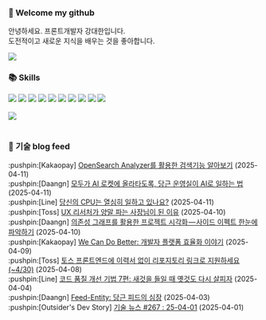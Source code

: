 ### 👋 Welcome my github

안녕하세요. 프론트개발자 강대한입니다.
<br>
도전적이고 새로운 지식을 배우는 것을 좋아합니다.

<!--
![header](https://capsule-render.vercel.app/api?type=Waving&color=auto&height=300&section=header&text=Welcome&fontAlignY=40&desc=KangDaeHan%20github%20&descSize=20&descAlignY=55&animation=fadeIn&fontSize=90)

**KangDaeHan/KangDaeHan** is a ✨ _special_ ✨ repository because its `README.md` (this file) appears on your GitHub profile.

Here are some ideas to get you started:

- 🔭 I’m currently working on ...
- 🌱 I’m currently learning ...
- 👯 I’m looking to collaborate on ...
- 🤔 I’m looking for help with ...
- 💬 Ask me about ...
- 📫 How to reach me: ...
- 😄 Pronouns: ...
- ⚡ Fun fact: ...
-->

<a href="https://twinfamily.github.io" target="_blank"><img src="https://img.shields.io/badge/Blog-121D33?style=flat-square&logo=blogger&logoColor=ffffff"/></a>

### :books: Skills
<a href="#" target="_blank"><img src="https://img.shields.io/badge/React-61DAFB?style=flat-square&logo=react&logoColor=ffffff"/></a>
<a href="#" target="_blank"><img src="https://img.shields.io/badge/Html5-E34F26?style=flat-square&logo=html5&logoColor=ffffff"/></a>
<a href="#" target="_blank"><img src="https://img.shields.io/badge/Javascript-F7DF1E?style=flat-square&logo=javascript&logoColor=ffffff"/></a>
<a href="#" target="_blank"><img src="https://img.shields.io/badge/Cssmodules-000000?style=flat-square&logo=cssmodules&logoColor=ffffff"/></a>
<a href="#" target="_blank"><img src="https://img.shields.io/badge/Node.js-339933?style=flat-square&logo=nodedotjs&logoColor=ffffff"/></a>
<a href="#" target="_blank"><img src="https://img.shields.io/badge/Typescript-3178C6?style=flat-square&logo=typescript&logoColor=ffffff"/></a>
<a href="#" target="_blank"><img src="https://img.shields.io/badge/Git-F05032?style=flat-square&logo=git&logoColor=ffffff"/></a>
<a href="#" target="_blank"><img src="https://img.shields.io/badge/Gitlab-FC6D26?style=flat-square&logo=gitlab&logoColor=ffffff"/></a>
<a href="#" target="_blank"><img src="https://img.shields.io/badge/Webpack-8DD6F9?style=flat-square&logo=webpack&logoColor=ffffff"/></a>
<a href="#" target="_blank"><img src="https://img.shields.io/badge/Vite-646CFF?style=flat-square&logo=vite&logoColor=ffffff"/></a>
<br><br>
<img src="https://github-readme-stats.vercel.app/api/top-langs/?username=KangDaeHan&layout=compact">
<br><br>
### :round_pushpin: 기술 blog feed
<!-- BLOG-POST-LIST:START --><div>:pushpin:[Kakaopay] <a target="_blank" href="https://tech.kakaopay.com/post/kakaopayins-opensearch-analyzer/">OpenSearch Analyzer를 활용한 검색기능 알아보기</a> (2025-04-11)</div><div>:pushpin:[Daangn] <a target="_blank" href="https://medium.com/daangn/%EB%AA%A8%EB%91%90%EA%B0%80-ai-%EB%A1%9C%EC%BC%93%EC%97%90-%EC%98%AC%EB%9D%BC%ED%83%80%EB%8F%84%EB%A1%9D-%EB%8B%B9%EA%B7%BC-%EC%9A%B4%EC%98%81%EC%8B%A4%EC%9D%B4-ai%EB%A1%9C-%EC%9D%BC%ED%95%98%EB%8A%94-%EB%B2%95-b8aaa6713cea?source=rss----4505f82a2dbd---4">모두가 AI 로켓에 올라타도록, 당근 운영실이 AI로 일하는 법</a> (2025-04-11)</div><div>:pushpin:[Line] <a target="_blank" href="https://techblog.lycorp.co.jp/ko/efficiently-using-cpu-in-kubernetes">당신의 CPU는 열심히 일하고 있나요?</a> (2025-04-11)</div><div>:pushpin:[Toss] <a target="_blank" href="https://toss.tech/article/34899">UX 리서처가 양말 파는 사장님이 된 이유</a> (2025-04-10)</div><div>:pushpin:[Daangn] <a target="_blank" href="https://medium.com/daangn/%EC%9D%98%EC%A1%B4%EC%84%B1-%EA%B7%B8%EB%9E%98%ED%94%84%EB%A5%BC-%ED%99%9C%EC%9A%A9%ED%95%9C-%ED%94%84%EB%A1%9C%EC%A0%9D%ED%8A%B8-%EC%8B%9C%EA%B0%81%ED%99%94-%EC%82%AC%EC%9D%B4%EB%93%9C-%EC%9D%B4%ED%8E%99%ED%8A%B8-%ED%95%9C%EB%88%88%EC%97%90-%ED%8C%8C%EC%95%85%ED%95%98%EA%B8%B0-eec17d5aabb2?source=rss----4505f82a2dbd---4">의존성 그래프를 활용한 프로젝트 시각화 — 사이드 이펙트 한눈에 파악하기</a> (2025-04-10)</div><div>:pushpin:[Kakaopay] <a target="_blank" href="https://tech.kakaopay.com/post/kakaopaysec-wecan/">We Can Do Better: 개발자 플랫폼 효율화 이야기</a> (2025-04-09)</div><div>:pushpin:[Toss] <a target="_blank" href="https://toss.tech/article/frontend-apply-without-resume">토스 프론트엔드에 이력서 없이 리포지토리 링크로 지원하세요 &lpar;~4/30&rpar;</a> (2025-04-08)</div><div>:pushpin:[Line] <a target="_blank" href="https://techblog.lycorp.co.jp/ko/techniques-for-improving-code-quality-7">코드 품질 개선 기법 7편: 새것을 들일 때 옛것도 다시 살피자</a> (2025-04-04)</div><div>:pushpin:[Daangn] <a target="_blank" href="https://medium.com/daangn/feed-entity-%EB%8B%B9%EA%B7%BC-%ED%94%BC%EB%93%9C%EC%9D%98-%EC%8B%AC%EC%9E%A5-e2ba0a7f57fa?source=rss----4505f82a2dbd---4">Feed-Entity: 당근 피드의 심장</a> (2025-04-03)</div><div>:pushpin:[Outsider's Dev Story] <a target="_blank" href="https://blog.outsider.ne.kr/1758">기술 뉴스 #267 : 25-04-01</a> (2025-04-01)</div><!-- BLOG-POST-LIST:END -->

<!-- ![Anurag's GitHub stats](https://github-readme-stats.vercel.app/api?username=KangDaeHan&show_icons=true&theme=radical) -->
